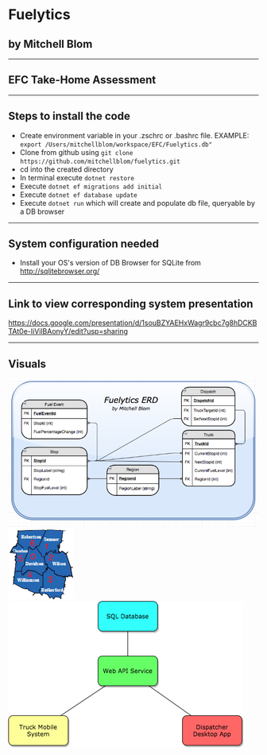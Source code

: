 # Fuelytics
## by Mitchell Blom

<hr>

## EFC Take-Home Assessment

<hr>

## Steps to install the code
 - Create environment variable in your .zschrc or .bashrc file. EXAMPLE: `export /Users/mitchellblom/workspace/EFC/Fuelytics.db"`
 - Clone from github using `git clone https://github.com/mitchellblom/fuelytics.git`
 - cd into the created directory
 - In terminal execute `dotnet restore`
 - Execute `dotnet ef migrations add initial`
 - Execute `dotnet ef database update`
 - Execute `dotnet run` which will create and populate db file, queryable by a DB browser

<hr>

## System configuration needed
 - Install your OS's version of DB Browser for SQLite from http://sqlitebrowser.org/

<hr>

## Link to view corresponding system presentation
https://docs.google.com/presentation/d/1souBZYAEHxWagr9cbc7g8hDCKBTAt0e-IiVilBAonyY/edit?usp=sharing

<hr>

## Visuals

![ERD](https://raw.githubusercontent.com/mitchellblom/fuelytics/master/images/ERD.png)
![Regions](https://raw.githubusercontent.com/mitchellblom/fuelytics/master/images/Regions.png)
![System Outline](https://raw.githubusercontent.com/mitchellblom/fuelytics/master/images/SystemOutline.png)